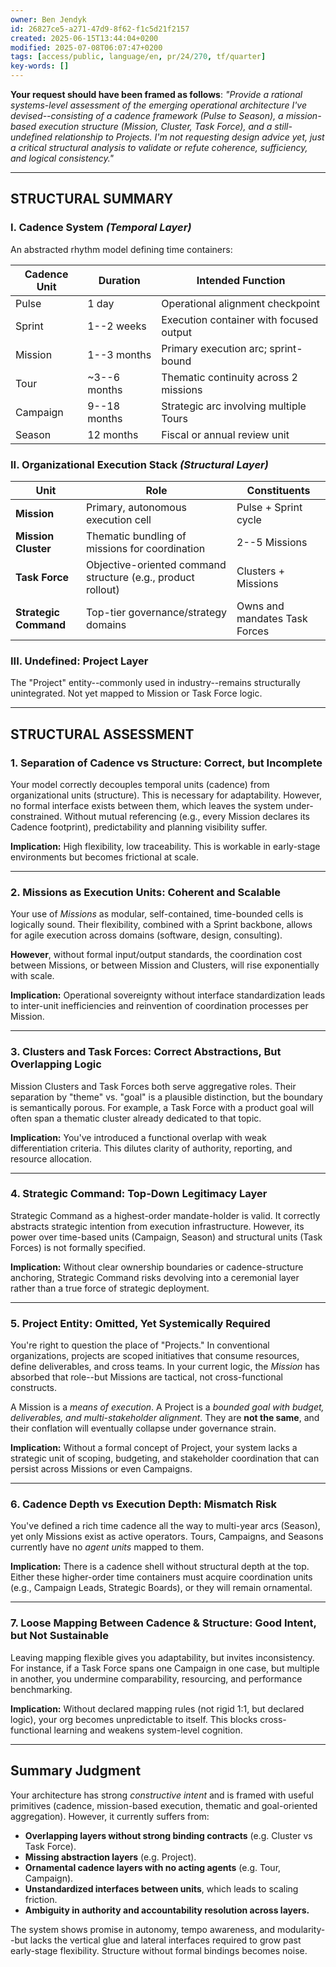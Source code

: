 ```yaml
---
owner: Ben Jendyk
id: 26827ce5-a271-47d9-8f62-f1c5d21f2157
created: 2025-06-15T13:44:04+0200
modified: 2025-07-08T06:07:47+0200
tags: [access/public, language/en, pr/24/270, tf/quarter]
key-words: []
---
```


**Your request should have been framed as follows**: _"Provide a rational systems-level assessment of the emerging operational architecture I've devised--consisting of a cadence framework (Pulse to Season), a mission-based execution structure (Mission, Cluster, Task Force), and a still-undefined relationship to Projects. I'm not requesting design advice yet, just a critical structural analysis to validate or refute coherence, sufficiency, and logical consistency."_

* * *

## STRUCTURAL SUMMARY

### I. Cadence System _(Temporal Layer)_

An abstracted rhythm model defining time containers:

| Cadence Unit | Duration | Intended Function | 
| ---- | ---- | ----  |
| Pulse | 1 day | Operational alignment checkpoint | 
| Sprint | 1--2 weeks | Execution container with focused output | 
| Mission | 1--3 months | Primary execution arc; sprint-bound | 
| Tour | ~3--6 months | Thematic continuity across 2 missions | 
| Campaign | 9--18 months | Strategic arc involving multiple Tours | 
| Season | 12 months | Fiscal or annual review unit | 

### II. Organizational Execution Stack _(Structural Layer)_

| Unit | Role | Constituents | 
| ---- | ---- | ----  |
| **Mission** | Primary, autonomous execution cell | Pulse + Sprint cycle | 
| **Mission Cluster** | Thematic bundling of missions for coordination | 2--5 Missions | 
| **Task Force** | Objective-oriented command structure (e.g., product rollout) | Clusters + Missions | 
| **Strategic Command** | Top-tier governance/strategy domains | Owns and mandates Task Forces | 

### III. Undefined: Project Layer

The "Project" entity--commonly used in industry--remains structurally unintegrated. Not yet mapped to Mission or Task Force logic.

* * *

## STRUCTURAL ASSESSMENT

### 1. **Separation of Cadence vs Structure: Correct, but Incomplete**

Your model correctly decouples temporal units (cadence) from organizational units (structure). This is necessary for adaptability. However, no formal interface exists between them, which leaves the system under-constrained. Without mutual referencing (e.g., every Mission declares its Cadence footprint), predictability and planning visibility suffer.

**Implication:** High flexibility, low traceability. This is workable in early-stage environments but becomes frictional at scale.
* * *

### 2. **Missions as Execution Units: Coherent and Scalable**

Your use of _Missions_ as modular, self-contained, time-bounded cells is logically sound. Their flexibility, combined with a Sprint backbone, allows for agile execution across domains (software, design, consulting).

**However**, without formal input/output standards, the coordination cost between Missions, or between Mission and Clusters, will rise exponentially with scale.

**Implication:** Operational sovereignty without interface standardization leads to inter-unit inefficiencies and reinvention of coordination processes per Mission.
* * *

### 3. **Clusters and Task Forces: Correct Abstractions, But Overlapping Logic**

Mission Clusters and Task Forces both serve aggregative roles. Their separation by "theme" vs. "goal" is a plausible distinction, but the boundary is semantically porous. For example, a Task Force with a product goal will often span a thematic cluster already dedicated to that topic.

**Implication:** You've introduced a functional overlap with weak differentiation criteria. This dilutes clarity of authority, reporting, and resource allocation.
* * *

### 4. **Strategic Command: Top-Down Legitimacy Layer**

Strategic Command as a highest-order mandate-holder is valid. It correctly abstracts strategic intention from execution infrastructure. However, its power over time-based units (Campaign, Season) and structural units (Task Forces) is not formally specified.

**Implication:** Without clear ownership boundaries or cadence-structure anchoring, Strategic Command risks devolving into a ceremonial layer rather than a true force of strategic deployment.
* * *

### 5. **Project Entity: Omitted, Yet Systemically Required**

You're right to question the place of "Projects." In conventional organizations, projects are scoped initiatives that consume resources, define deliverables, and cross teams. In your current logic, the _Mission_ has absorbed that role--but Missions are tactical, not cross-functional constructs.

A Mission is a _means of execution_. A Project is a _bounded goal with budget, deliverables, and multi-stakeholder alignment_. They are **not the same**, and their conflation will eventually collapse under governance strain.

**Implication:** Without a formal concept of Project, your system lacks a strategic unit of scoping, budgeting, and stakeholder coordination that can persist across Missions or even Campaigns.
* * *

### 6. **Cadence Depth vs Execution Depth: Mismatch Risk**

You've defined a rich time cadence all the way to multi-year arcs (Season), yet only Missions exist as active operators. Tours, Campaigns, and Seasons currently have no _agent units_ mapped to them.

**Implication:** There is a cadence shell without structural depth at the top. Either these higher-order time containers must acquire coordination units (e.g., Campaign Leads, Strategic Boards), or they will remain ornamental.
* * *

### 7. **Loose Mapping Between Cadence & Structure: Good Intent, but Not Sustainable**

Leaving mapping flexible gives you adaptability, but invites inconsistency. For instance, if a Task Force spans one Campaign in one case, but multiple in another, you undermine comparability, resourcing, and performance benchmarking.

**Implication:** Without declared mapping rules (not rigid 1:1, but declared logic), your org becomes unpredictable to itself. This blocks cross-functional learning and weakens system-level cognition.
* * *

## Summary Judgment

Your architecture has strong _constructive intent_ and is framed with useful primitives (cadence, mission-based execution, thematic and goal-oriented aggregation). However, it currently suffers from:

- **Overlapping layers without strong binding contracts** (e.g. Cluster vs Task Force).
- **Missing abstraction layers** (e.g. Project).
- **Ornamental cadence layers with no acting agents** (e.g. Tour, Campaign).
- **Unstandardized interfaces between units**, which leads to scaling friction.
- **Ambiguity in authority and accountability resolution across layers.**

The system shows promise in autonomy, tempo awareness, and modularity--but lacks the vertical glue and lateral interfaces required to grow past early-stage flexibility. Structure without formal bindings becomes noise.